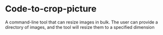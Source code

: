 # Code-to-crop-picture
A command-line tool that can resize images in bulk. The user can provide a directory of images, and the tool will resize them to a specified dimension
